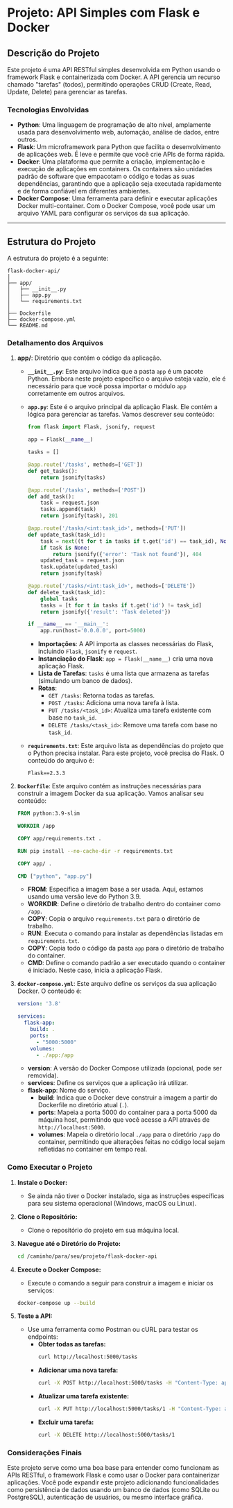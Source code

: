 # Projeto: API Simples com Flask e Docker

## Descrição do Projeto

Este projeto é uma API RESTful simples desenvolvida em Python usando o framework Flask e containerizada com Docker. A API gerencia um recurso chamado "tarefas" (todos), permitindo operações CRUD (Create, Read, Update, Delete) para gerenciar as tarefas.

### Tecnologias Envolvidas

- **Python**: Uma linguagem de programação de alto nível, amplamente usada para desenvolvimento web, automação, análise de dados, entre outros.
- **Flask**: Um microframework para Python que facilita o desenvolvimento de aplicações web. É leve e permite que você crie APIs de forma rápida.
- **Docker**: Uma plataforma que permite a criação, implementação e execução de aplicações em containers. Os containers são unidades padrão de software que empacotam o código e todas as suas dependências, garantindo que a aplicação seja executada rapidamente e de forma confiável em diferentes ambientes.
- **Docker Compose**: Uma ferramenta para definir e executar aplicações Docker multi-container. Com o Docker Compose, você pode usar um arquivo YAML para configurar os serviços da sua aplicação.

---

## Estrutura do Projeto

A estrutura do projeto é a seguinte:

```
flask-docker-api/
│
├── app/
│   ├── __init__.py
│   ├── app.py
│   └── requirements.txt
│
├── Dockerfile
├── docker-compose.yml
└── README.md
```

### Detalhamento dos Arquivos

1. **app/**: Diretório que contém o código da aplicação.

   - **`__init__.py`**: Este arquivo indica que a pasta `app` é um pacote Python. Embora neste projeto específico o arquivo esteja vazio, ele é necessário para que você possa importar o módulo `app` corretamente em outros arquivos.

   - **`app.py`**: Este é o arquivo principal da aplicação Flask. Ele contém a lógica para gerenciar as tarefas. Vamos descrever seu conteúdo:

     ```python
     from flask import Flask, jsonify, request

     app = Flask(__name__)

     tasks = []

     @app.route('/tasks', methods=['GET'])
     def get_tasks():
         return jsonify(tasks)

     @app.route('/tasks', methods=['POST'])
     def add_task():
         task = request.json
         tasks.append(task)
         return jsonify(task), 201

     @app.route('/tasks/<int:task_id>', methods=['PUT'])
     def update_task(task_id):
         task = next((t for t in tasks if t.get('id') == task_id), None)
         if task is None:
             return jsonify({'error': 'Task not found'}), 404
         updated_task = request.json
         task.update(updated_task)
         return jsonify(task)

     @app.route('/tasks/<int:task_id>', methods=['DELETE'])
     def delete_task(task_id):
         global tasks
         tasks = [t for t in tasks if t.get('id') != task_id]
         return jsonify({'result': 'Task deleted'})

     if __name__ == '__main__':
         app.run(host='0.0.0.0', port=5000)
     ```

     - **Importações**: A API importa as classes necessárias do Flask, incluindo `Flask`, `jsonify` e `request`.
     - **Instanciação do Flask**: `app = Flask(__name__)` cria uma nova aplicação Flask.
     - **Lista de Tarefas**: `tasks` é uma lista que armazena as tarefas (simulando um banco de dados).
     - **Rotas**:
       - `GET /tasks`: Retorna todas as tarefas.
       - `POST /tasks`: Adiciona uma nova tarefa à lista.
       - `PUT /tasks/<task_id>`: Atualiza uma tarefa existente com base no `task_id`.
       - `DELETE /tasks/<task_id>`: Remove uma tarefa com base no `task_id`.

   - **`requirements.txt`**: Este arquivo lista as dependências do projeto que o Python precisa instalar. Para este projeto, você precisa do Flask. O conteúdo do arquivo é:

     ```plaintext
     Flask==2.3.3
     ```

2. **`Dockerfile`**: Este arquivo contém as instruções necessárias para construir a imagem Docker da sua aplicação. Vamos analisar seu conteúdo:

   ```Dockerfile
   FROM python:3.9-slim

   WORKDIR /app

   COPY app/requirements.txt .

   RUN pip install --no-cache-dir -r requirements.txt

   COPY app/ .

   CMD ["python", "app.py"]
   ```

   - **FROM**: Especifica a imagem base a ser usada. Aqui, estamos usando uma versão leve do Python 3.9.
   - **WORKDIR**: Define o diretório de trabalho dentro do container como `/app`.
   - **COPY**: Copia o arquivo `requirements.txt` para o diretório de trabalho.
   - **RUN**: Executa o comando para instalar as dependências listadas em `requirements.txt`.
   - **COPY**: Copia todo o código da pasta `app` para o diretório de trabalho do container.
   - **CMD**: Define o comando padrão a ser executado quando o container é iniciado. Neste caso, inicia a aplicação Flask.

3. **`docker-compose.yml`**: Este arquivo define os serviços da sua aplicação Docker. O conteúdo é:

   ```yaml
   version: '3.8'

   services:
     flask-app:
       build: .
       ports:
         - "5000:5000"
       volumes:
         - ./app:/app
   ```

   - **version**: A versão do Docker Compose utilizada (opcional, pode ser removida).
   - **services**: Define os serviços que a aplicação irá utilizar.
   - **flask-app**: Nome do serviço.
     - **build**: Indica que o Docker deve construir a imagem a partir do Dockerfile no diretório atual (`.`).
     - **ports**: Mapeia a porta 5000 do container para a porta 5000 da máquina host, permitindo que você acesse a API através de `http://localhost:5000`.
     - **volumes**: Mapeia o diretório local `./app` para o diretório `/app` do container, permitindo que alterações feitas no código local sejam refletidas no container em tempo real.

### Como Executar o Projeto

1. **Instale o Docker:**
   - Se ainda não tiver o Docker instalado, siga as instruções específicas para seu sistema operacional (Windows, macOS ou Linux).

2. **Clone o Repositório:**
   - Clone o repositório do projeto em sua máquina local.

3. **Navegue até o Diretório do Projeto:**
   ```bash
   cd /caminho/para/seu/projeto/flask-docker-api
   ```

4. **Execute o Docker Compose:**
   - Execute o comando a seguir para construir a imagem e iniciar os serviços:
   ```bash
   docker-compose up --build
   ```

5. **Teste a API:**
   - Use uma ferramenta como Postman ou cURL para testar os endpoints:
     - **Obter todas as tarefas:**
       ```bash
       curl http://localhost:5000/tasks
       ```
     - **Adicionar uma nova tarefa:**
       ```bash
       curl -X POST http://localhost:5000/tasks -H "Content-Type: application/json" -d '{"id": 1, "title": "Tarefa 1"}'
       ```
     - **Atualizar uma tarefa existente:**
       ```bash
       curl -X PUT http://localhost:5000/tasks/1 -H "Content-Type: application/json" -d '{"title": "Tarefa Atualizada"}'
       ```
     - **Excluir uma tarefa:**
       ```bash
       curl -X DELETE http://localhost:5000/tasks/1
       ```

### Considerações Finais

Este projeto serve como uma boa base para entender como funcionam as APIs RESTful, o framework Flask e como usar o Docker para containerizar aplicações. Você pode expandir este projeto adicionando funcionalidades como persistência de dados usando um banco de dados (como SQLite ou PostgreSQL), autenticação de usuários, ou mesmo interface gráfica.